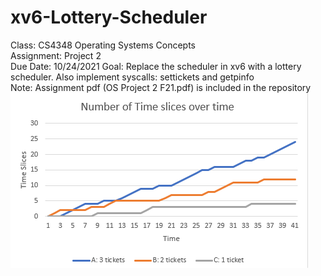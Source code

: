 # xv6-Lottery-Scheduler  
Class: CS4348 Operating Systems Concepts  
Assignment: Project 2  
Due Date: 10/24/2021
Goal: Replace the scheduler in xv6 with a lottery scheduler. Also implement syscalls: settickets and getpinfo  
Note: Assignment pdf (OS Project 2 F21.pdf) is included in the repository
![alt text](/Capture.PNG)
